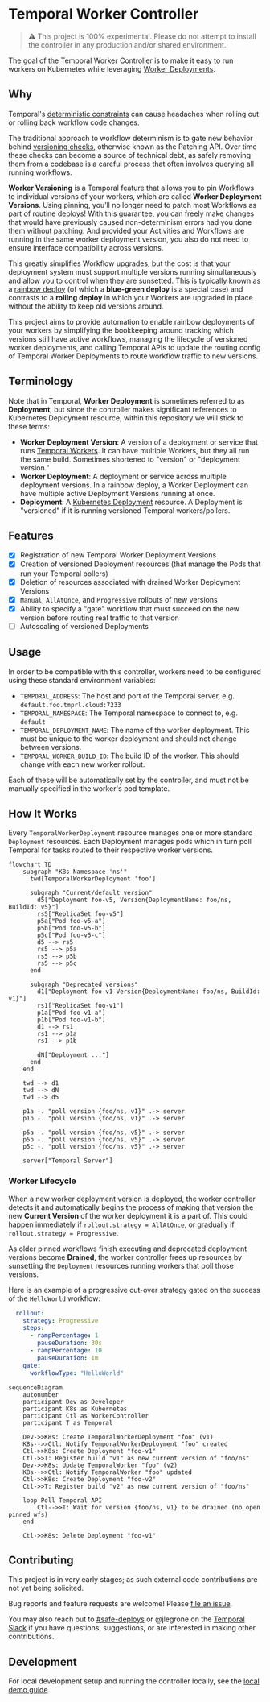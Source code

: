 # Temporal Worker Controller

> ⚠️ This project is 100% experimental. Please do not attempt to install the controller in any production and/or shared environment.

The goal of the Temporal Worker Controller is to make it easy to run workers on Kubernetes while leveraging
[Worker Deployments](https://docs.temporal.io/production-deployment/worker-deployments).

## Why

Temporal's [deterministic constraints](https://docs.temporal.io/workflows#deterministic-constraints) can cause headaches
when rolling out or rolling back workflow code changes.

The traditional approach to workflow determinism is to gate new behavior behind
[versioning checks](https://docs.temporal.io/workflows#workflow-versioning), otherwise known as the Patching API. Over time these checks can become a
source of technical debt, as safely removing them from a codebase is a careful process that often involves querying all
running workflows.

**Worker Versioning** is a Temporal feature that allows you to pin Workflows to individual versions of your workers, which 
are called **Worker Deployment Versions**. Using pinning, you’ll no longer need to patch most Workflows as part of routine 
deploys! With this guarantee, you can freely make changes that would have previously caused non-determinism errors had 
you done them without patching. And provided your Activities and Workflows are running in the same worker deployment version, 
you also do not need to ensure interface compatibility across versions.

This greatly simplifies Workflow upgrades, but the cost is that your deployment system must support multiple versions 
running simultaneously and allow you to control when they are sunsetted. This is typically known as a [rainbow deploy](https://release.com/blog/rainbow-deployment-why-and-how-to-do-it) 
(of which a **blue-green deploy** is a special case) and contrasts to a **rolling deploy** in which your Workers are upgraded in
place without the ability to keep old versions around.

This project aims to provide automation to enable rainbow deployments of your workers by simplifying the bookkeeping around 
tracking which versions still have active workflows, managing the lifecycle of versioned worker deployments, and calling 
Temporal APIs to update the routing config of Temporal Worker Deployments to route workflow traffic to new versions.

## Terminology
Note that in Temporal, **Worker Deployment** is sometimes referred to as **Deployment**, but since the controller makes
significant references to Kubernetes Deployment resource, within this repository we will stick to these terms:
- **Worker Deployment Version**: A version of a deployment or service that runs [Temporal Workers](https://docs.temporal.io/workers). It can have multiple Workers, but they all run the same build. Sometimes shortened to "version" or "deployment version."
- **Worker Deployment**: A deployment or service across multiple deployment versions. In a rainbow deploy, a Worker Deployment can have multiple active Deployment Versions running at once.
- **Deployment**: A [Kubernetes Deployment](https://kubernetes.io/docs/concepts/workloads/controllers/deployment/) resource. A Deployment is "versioned" if it is running versioned Temporal workers/pollers.

## Features

- [x] Registration of new Temporal Worker Deployment Versions
- [x] Creation of versioned Deployment resources (that manage the Pods that run your Temporal pollers)
- [x] Deletion of resources associated with drained Worker Deployment Versions
- [x] `Manual`, `AllAtOnce`, and `Progressive` rollouts of new versions
- [x] Ability to specify a "gate" workflow that must succeed on the new version before routing real traffic to that version
- [ ] Autoscaling of versioned Deployments

## Usage

In order to be compatible with this controller, workers need to be configured using these standard environment
variables:

- `TEMPORAL_ADDRESS`: The host and port of the Temporal server, e.g. `default.foo.tmprl.cloud:7233`
- `TEMPORAL_NAMESPACE`: The Temporal namespace to connect to, e.g. `default`
- `TEMPORAL_DEPLOYMENT_NAME`: The name of the worker deployment. This must be unique to the worker deployment and should not
  change between versions.
- `TEMPORAL_WORKER_BUILD_ID`: The build ID of the worker. This should change with each new worker rollout.

Each of these will be automatically set by the controller, and must not be manually specified in the worker's pod template.

## How It Works

Every `TemporalWorkerDeployment` resource manages one or more standard `Deployment` resources. Each Deployment manages pods
which in turn poll Temporal for tasks routed to their respective worker versions.

```mermaid
flowchart TD
    subgraph "K8s Namespace 'ns'"
      twd[TemporalWorkerDeployment 'foo']
      
      subgraph "Current/default version"
        d5["Deployment foo-v5, Version{DeploymentName: foo/ns, BuildId: v5}"]
        rs5["ReplicaSet foo-v5"]
        p5a["Pod foo-v5-a"]
        p5b["Pod foo-v5-b"]
        p5c["Pod foo-v5-c"]
        d5 --> rs5
        rs5 --> p5a
        rs5 --> p5b
        rs5 --> p5c
      end

      subgraph "Deprecated versions"
        d1["Deployment foo-v1 Version{DeploymentName: foo/ns, BuildId: v1}"]
        rs1["ReplicaSet foo-v1"]
        p1a["Pod foo-v1-a"]
        p1b["Pod foo-v1-b"]
        d1 --> rs1
        rs1 --> p1a
        rs1 --> p1b

        dN["Deployment ..."]
      end
    end  

    twd --> d1
    twd --> dN
    twd --> d5

    p1a -. "poll version {foo/ns, v1}" .-> server
    p1b -. "poll version {foo/ns, v1}" .-> server

    p5a -. "poll version {foo/ns, v5}" .-> server
    p5b -. "poll version {foo/ns, v5}" .-> server
    p5c -. "poll version {foo/ns, v5}" .-> server

    server["Temporal Server"]
```

### Worker Lifecycle

When a new worker deployment version is deployed, the worker controller detects it and automatically begins the process
of making that version the new **Current Version** of the worker deployment it is a part of. This could happen
immediately if `rollout.strategy = AllAtOnce`, or gradually if `rollout.strategy = Progressive`.

As older pinned workflows finish executing and deprecated deployment versions become **Drained**, the worker controller
frees up resources by sunsetting the `Deployment` resources running workers that poll those versions.

Here is an example of a progressive cut-over strategy gated on the success of the `HelloWorld` workflow:
```yaml
  rollout:
    strategy: Progressive
    steps:
      - rampPercentage: 1
        pauseDuration: 30s
      - rampPercentage: 10
        pauseDuration: 1m
    gate:
      workflowType: "HelloWorld"
```

```mermaid
sequenceDiagram
    autonumber
    participant Dev as Developer
    participant K8s as Kubernetes
    participant Ctl as WorkerController
    participant T as Temporal

    Dev->>K8s: Create TemporalWorkerDeployment "foo" (v1)
    K8s-->>Ctl: Notify TemporalWorkerDeployment "foo" created
    Ctl->>K8s: Create Deployment "foo-v1"
    Ctl->>T: Register build "v1" as new current version of "foo/ns"
    Dev->>K8s: Update TemporalWorker "foo" (v2)
    K8s-->>Ctl: Notify TemporalWorker "foo" updated
    Ctl->>K8s: Create Deployment "foo-v2"
    Ctl->>T: Register build "v2" as new current version of "foo/ns"
    
    loop Poll Temporal API
        Ctl-->>T: Wait for version {foo/ns, v1} to be drained (no open pinned wfs)
    end
    
    Ctl->>K8s: Delete Deployment "foo-v1"
```

## Contributing

This project is in very early stages; as such external code contributions are not yet being solicited.

Bug reports and feature requests are welcome! Please [file an issue](https://github.com/jlegrone/worker-controller/issues/new).

You may also reach out to [#safe-deploys](https://temporalio.slack.com/archives/C07MDJ6S3HP) or @jlegrone on the 
[Temporal Slack](https://t.mp/slack) if you have questions, suggestions, or are interested in making other contributions.

## Development

For local development setup and running the controller locally, see the [local demo guide](internal/demo/README.md).
